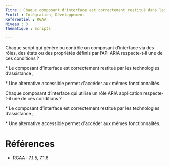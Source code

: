 ```yaml
---
Titre : Chaque composant d'interface est correctement restitué dans les aides techniques de la base de référence.
Profil : Intégration, Développement
Référentiel : RGAA
Niveau : 3
Thématique : Scripts

---
```

Chaque script qui génère ou contrôle un composant d’interface via des rôles, des états ou des propriétés définis par l’API ARIA respecte-t-il une de ces conditions ?

\* Le composant d’interface est correctement restitué par les technologies d’assistance ;

\* Une alternative accessible permet d’accéder aux mêmes fonctionnalités.

Chaque composant d’interface qui utilise un rôle ARIA application respecte-t-il une de ces conditions ?

\* Le composant d’interface est correctement restitué par les technologies d’assistance ;

\* Une alternative accessible permet d’accéder aux mêmes fonctionnalités.

# Références

*   RGAA : 7.1.5, 7.1.6